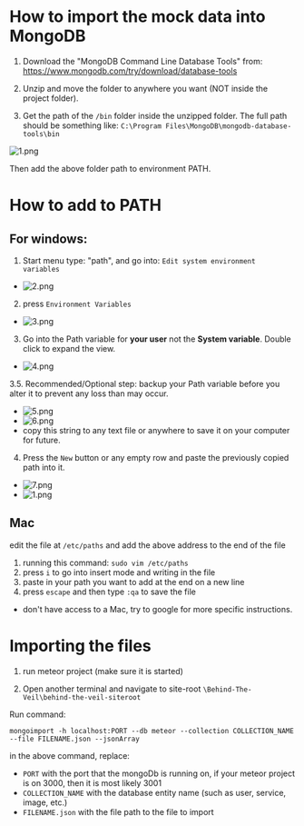 # How to import the mock data into MongoDB
1. Download the "MongoDB Command Line Database Tools" from: https://www.mongodb.com/try/download/database-tools

2. Unzip and move the folder to anywhere you want (NOT inside the project folder). 

3. Get the path of the `/bin` folder inside the unzipped folder. The full path should be something like: `C:\Program Files\MongoDB\mongodb-database-tools\bin`

![1.png](images/1.png)

Then add the above folder path to environment PATH.

# How to add to PATH
## For windows:
1. Start menu type: "path", and go into: `Edit system environment variables`
- ![2.png](images/2.png)


2. press `Environment Variables`
- ![3.png](images/3.png)


3. Go into the Path variable for **your user** not the **System variable**. Double click to expand the view.
- ![4.png](images/4.png)


3.5. Recommended/Optional step: backup your Path variable before you alter it to prevent any loss than may occur.
- ![5.png](images/5.png)
- ![6.png](images/6.png)
- copy this string to any text file or anywhere to save it on your computer for future.


4. Press the `New` button or any empty row and paste the previously copied path into it.
- ![7.png](images/7.png)
- ![1.png](images/1.png)

## Mac
edit the file at `/etc/paths` and add the above address to the end of the file
1. running this command: `sudo vim /etc/paths`
2. press `i` to go into insert mode and writing in the file
3. paste in your path you want to add at the end on a new line
4. press `escape` and then type `:qa` to save the file

- don't have access to a Mac, try to google for more specific instructions.

# Importing the files
1. run meteor project (make sure it is started)

2. Open another terminal and navigate to site-root `\Behind-The-Veil\behind-the-veil-siteroot` 

Run command:
```
mongoimport -h localhost:PORT --db meteor --collection COLLECTION_NAME --file FILENAME.json --jsonArray
```
in the above command, replace:
- `PORT` with the port that the mongoDb is running on, if your meteor project is on 3000, then it is most likely 3001
- `COLLECTION_NAME` with the database entity name (such as user, service, image, etc.)
- `FILENAME.json` with the file path to the file to import